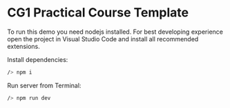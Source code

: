 # CG1 Practical Course Template

To run this demo you need nodejs installed.
For best developing experience open the project in Visual Studio Code and install all recommended extensions.

Install dependencies:

```sh
/> npm i
```

Run server from Terminal:

```sh
/> npm run dev
```